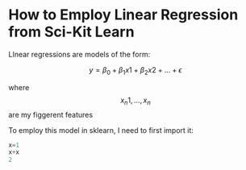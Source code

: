 

# How to Employ Linear Regression from Sci-Kit Learn

LInear regressions are models of the form:
    
$$y = \beta_0 + \beta_1 x1 + \beta_2 x2 + ... + \epsilon$$
    
where $$x_n1, ... , x_n$$ are my figgerent features
    
To employ this model in sklearn, I need to first import it: 


```python
x=1
x+x
2
```


```python

```


```python

```


```python

```


```python

```


```python

```


```python

```
